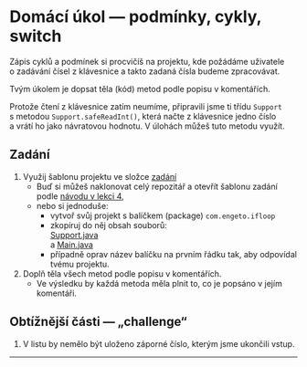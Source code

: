 # Domácí úkol &mdash; podmínky, cykly, switch

Zápis cyklů a&nbsp;podmínek si procvičíš na projektu, kde požádáme uživatele o&nbsp;zadávání čísel z&nbsp;klávesnice a&nbsp;takto zadaná čísla budeme zpracovávat.

Tvým úkolem je dopsat těla (kód) metod podle popisu v&nbsp;komentářích.

Protože čtení z&nbsp;klávesnice zatím neumíme, připravili jsme ti třídu `Support` s&nbsp;metodou `Support.safeReadInt()`, která načte z&nbsp;klávesnice jedno číslo a&nbsp;vrátí ho jako návratovou hodnotu. V&nbsp;úlohách můžeš tuto metodu využít.


## Zadání

1. Využij šablonu projektu ve složce [zadání](zadani/)
    - Buď si můžeš naklonovat celý repozitář a&nbsp;otevřít šablonu zadání podle [návodu v&nbsp;lekci 4](https://github.com/ENGETO-Java-Akademie-2022-04/content/blob/main/lekce_04/jak-stahnout-ulohu.md), 
    - nebo si jednoduše: 
        - vytvoř svůj projekt s&nbsp;balíčkem (package) `com.engeto.ifloop`
        - zkopíruj do něj obsah souborů:<br />
        [Support.java](zadani/src/com/engeto/ifloop/Support.java)
        <br />a&nbsp;[Main.java](zadani/src/com/engeto/ifloop/Main.java)
        - případně oprav název balíčku na prvním řádku tak, aby odpovídal tvému projektu.
2. Doplň těla všech metod podle popisu v&nbsp;komentářích.
    - Ve výsledku by každá metoda měla plnit to, co je popsáno v&nbsp;jejím komentáři.

## Obtížnější části &mdash; „challenge“
1. V&nbsp;listu by nemělo být uloženo záporné číslo, kterým jsme ukončili vstup.

---